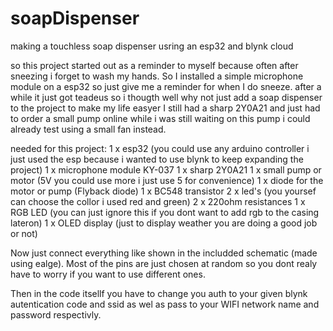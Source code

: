 # soapDispenser
making a touchless soap dispenser usring an esp32 and blynk cloud

so this project started out as a reminder to myself because  often after sneezing i forget to wash my hands. So I installed a simple microphone module on a esp32 so just give me a reminder for when I do sneeze. after a while it just got teadeus so i thougth well why not just add a soap dispenser to the project to make my life easyer I still had a sharp 2Y0A21 and just had to order a small pump online while i was still waiting on this pump i could already test using a small fan instead. 

needed for this project:
1 x esp32 (you could use any arduino controller i just used the esp because i wanted to use blynk to keep expanding the project)
1 x microphone module KY-037
1 x sharp 2Y0A21
1 x small pump or motor (5V you could use more i just use 5 for convenience)
1 x diode for the motor or pump (Flyback diode)
1 x BC548 transistor
2 x led's (you yoursef can choose the collor i used red and green)
2 x 220ohm resistances 
1 x RGB LED (you can just ignore this if you dont want to add rgb to the casing lateron) 
1 x OLED display (just to display weather you are doing a good job or not)

Now just connect everything like shown in the includded schematic (made using ealge). Most of the pins are just chosen at random so you dont realy have to worry if you want to use different ones.  

Then in the code itsellf you have to change you auth to your given blynk autentication code and ssid as wel as pass to your WIFI network name  and password respectivly.
